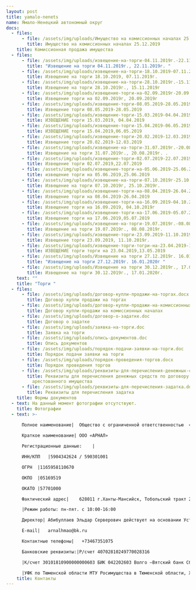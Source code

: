 ```yaml
---
layout: post
title: yamalo-nenets
name: Ямало-Ненецкий автономный округ
docs:
  - files:
      - file: /assets/img/uploads/Имущество на комиссионных началах 25.12.2019.docx
        title: Имущество на комиссионных началах 25.12.2019
    title: Комиссионная продажа имущества
  - files:
      - file: /assets/img/uploads/извещение-на-торги-04.11.2019г.-22.11.2019г.-.docx
        title: "Извещение на торги 04.11.2019г., 22.11.2019г. "
      - file: /assets/img/uploads/извещение-на-торги-18.10.2019-07.11.2019г..docx
        title: Извещение на торги 18.10.2019, 07.11.2019г.
      - file: /assets/img/uploads/извещение-на-торги-28.10.2019г.-15.11.2019г.docx
        title: Извещение на торги 28.10.2019г., 15.11.2019г
      - file: /assets/img/uploads/извещение-торги-на-02.09.2019г-20.09.2019г.docx
        title: Извещение торги на 02.09.2019г, 20.09.2019г
      - file: /assets/img/uploads/извещение-торги-08.05.2019-28.05.2019.docx
        title: Извещение торги 08.05.2019-28.05.2019
      - file: /assets/img/uploads/извещение-торги-15.03.2019-04.04.2019-сайт.docx
        title: ИЗВЕЩЕНИЕ торги 15.03.2019, 04.04.2019
      - file: /assets/img/uploads/извещение-торги-15.04.2019-06.05.2019.docx
        title: ИЗВЕЩЕНИЕ торги 15.04.2019,06.05.2019
      - file: /assets/img/uploads/извещение-торги-20.02.2019-12.03.2019.docx
        title: Извещение торги 20.02.2019-12.03.2019
      - file: /assets/img/uploads/извещение-на-торги-31.07.2019г.-20.08.2019г.-..docx
        title: Извещение на торги 31.07.2019г., 20.08.2019г. .
      - file: /assets/img/uploads/извещение-торги-02.07.2019-22.07.2019.docx
        title: Извещение торги 02.07.2019,22.07.2019
      - file: /assets/img/uploads/извещение-торги-на-05.06.2019-25.06.2019.docx
        title: извещение торги на 05.06.2019,25.06.2019
      - file: /assets/img/uploads/извещение-на-торги-07.10.2019г-25.10.2019г..docx
        title: Извещение на торги 07.10.2019г, 25.10.2019г.
      - file: /assets/img/uploads/извещение-торги-на-08.04.2019-26.04.2019.docx
        title: Извещение торги на 08.04.2019-26.04.2019
      - file: /assets/img/uploads/извещение-торги-на-16.09.2019-04.10.2019г.docx
        title: Извещение торги на 16.09.2019, 04.10.2019г
      - file: /assets/img/uploads/извещение-торги-на-17.06.2019-05.07.2019.docx
        title: Извещение торги на 17.06.2019,05.07.2019
      - file: /assets/img/uploads/извещение-на-торги-19.07.2019г.-08.08.2019г..docx
        title: Извещение на торги 19.07.2019г., 08.08.2019г.
      - file: /assets/img/uploads/извещение-торги-23.09.2019-11.10.2019г..docx
        title: Извещение торги 23.09.2019, 11.10.2019г.
      - file: /assets/img/uploads/извещение-торги-тогри-на-23.04.2019-13.05.2019.docx
        title: ИЗВЕЩЕНИЕ торги торги на 23.04.2019,13.05.2019
      - file: /assets/img/uploads/Извещение на торги 27.12.2019г. 16.01.2020г .docx
        title: "Извещение на торги 27.12.2019г. 16.01.2020г "
      - file: /assets/img/uploads/Извещение на торги 30.12.2019г., 17.01.2020г..docx
        title: Извещение на торги 30.12.2019г., 17.01.2020г.
    text: ""
    title: "Торги "
  - files:
      - file: /assets/img/uploads/договор-купли-продажи-на-торгах.docx
        title: Договор купли продажи на торгах
      - file: /assets/img/uploads/договор-купли-продажи-на-комиссионных-началах.doc
        title: Договор купли-продажи на комиссионных началах
      - file: /assets/img/uploads/договор-о-задатке.doc
        title: Договор о задатке
      - file: /assets/img/uploads/заявка-на-торги.doc
        title: Заявка на торги
      - file: /assets/img/uploads/опись-документов.doc
        title: Опись документов
      - file: /assets/img/uploads/порядок-подачи-заявки-на-торги.doc
        title: Порядок подачи заявки на торги
      - file: /assets/img/uploads/порядок-проведения-торгов.docx
        title: Порядок проведения торгов
      - file: /assets/img/uploads/реквизиты-для-перечисления-денежных-средств-по-договору-купли-продажи-арестованного-имущества.docx
        title: Реквизиты для перечисления денежных средств по договору купли-продажи
          арестованного имущества
      - file: /assets/img/uploads/реквизиты-для-перечисления-задатка.docx
        title: Реквизиты для перечисления задатка
    title: Формы документов
  - text: На данный момент фотографии отсутствуют.
    title: Фотографии
  - text: >-
      
      Полное наименование|	Общество с ограниченной ответственностью  «АРНАЛ»

      Краткое наименование|	ООО «АРНАЛ»

      Регистрационные данные:	 |

      ИНН/КПП	|5904342624 / 590301001

      ОГРН	|1165958110670

      ОКПО	|05169519

      ОКАТО	|57701000

      Фактический адрес|	628011 г.Ханты-Мансийск, Тобольский тракт 2. 

      |Режим работы: пн-пят. с 10:00-16:00

      Директор|	Абибуллаев Эльдар Серверович действует на основании Устава 

      E-mail|	arnalhmao@bk.ru

      Контактные телефоны|	 +73467351075

      Банковские реквизиты:|Р/счет 40702810249770028316 

      |К/счет 30101810900000000603 БИК 042202603 Волго –Вятский банк Сбербанк

      |УФК по Тюменской области МТУ Росимущества в Тюменской области, Ханты-Мансийском автономном округе-Югре, Ямало-Ненецком автономном округе, ИНН 7202198042; КПП 720301001; лицевой счет 05671А20810;  Сч. N 40302810065771500001 в ОТДЕЛЕНИЕ ТЮМЕНЬ г. ТЮМЕНЬ, БИК: 47102001
    title: Контакты
---
```

